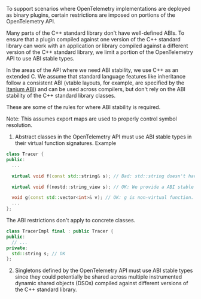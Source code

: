 To support scenarios where OpenTelemetry implementations are deployed as binary
plugins, certain restrictions are imposed on portions of the OpenTelemetry API.

Many parts of the C++ standard library don't have well-defined ABIs. To ensure
that a plugin compiled against one version of the C++ standard library can work
with an application or library compiled against a different version of the C++
standard library, we limit a portion of the OpenTelemetry API to use ABI stable
types.

In the areas of the API where we need ABI stability, we use C++ as an extended
C. We assume that standard language features like inheritance follow a
consistent ABI (vtable layouts, for example, are specified by the
[Itanium ABI](https://itanium-cxx-abi.github.io/cxx-abi/abi.html#vtable)) and
can be used across compilers, but don't rely on the ABI stability of the
C++ standard library classes.

These are some of the rules for where ABI stability is required.

Note: This assumes export maps are used to properly control symbol resolution.

1. Abstract classes in the OpenTelemetry API must use ABI stable types in their
   virtual function signatures. Example

```cpp
class Tracer {
public:
  ...

  virtual void f(const std::string& s); // Bad: std::string doesn't have a well-defined ABI.

  virtual void f(nostd::string_view s); // OK: We provide a ABI stable string_view type.

  void g(const std::vector<int>& v); // OK: g is non-virtual function.
  ...
};
```

The ABI restrictions don't apply to concrete classes.

```cpp
class TracerImpl final : public Tracer {
public:
  // ...
private:
  std::string s; // OK
};
```

2. Singletons defined by the OpenTelemetry API must use ABI stable types since
   they could potentially be shared across multiple instrumented dynamic shared
   objects (DSOs) compiled against different versions of the C++ standard
   library.
